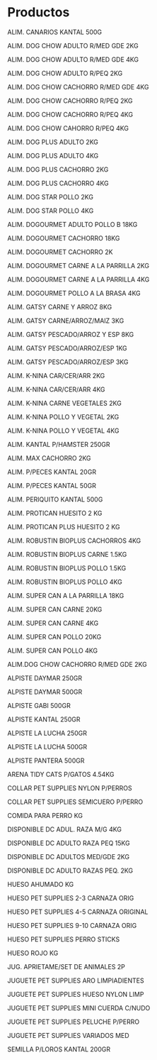# Productos
ALIM. CANARIOS KANTAL 500G

ALIM. DOG CHOW ADULTO R/MED GDE 2KG

ALIM. DOG CHOW ADULTO R/MED GDE 4KG

ALIM. DOG CHOW ADULTO R/PEQ 2KG

ALIM. DOG CHOW CACHORRO R/MED GDE 4KG

ALIM. DOG CHOW CACHORRO R/PEQ 2KG

ALIM. DOG CHOW CACHORRO R/PEQ 4KG

ALIM. DOG CHOW CAHORRO R/PEQ 4KG

ALIM. DOG PLUS ADULTO 2KG

ALIM. DOG PLUS ADULTO 4KG

ALIM. DOG PLUS CACHORRO 2KG

ALIM. DOG PLUS CACHORRO 4KG

ALIM. DOG STAR POLLO 2KG

ALIM. DOG STAR POLLO 4KG

ALIM. DOGOURMET ADULTO POLLO B 18KG

ALIM. DOGOURMET CACHORRO 18KG

ALIM. DOGOURMET CACHORRO 2K

ALIM. DOGOURMET CARNE A LA PARRILLA 2KG

ALIM. DOGOURMET CARNE A LA PARRILLA 4KG

ALIM. DOGOURMET POLLO A LA BRASA 4KG

ALIM. GATSY CARNE Y ARROZ 8KG

ALIM. GATSY CARNE/ARROZ/MAIZ 3KG

ALIM. GATSY PESCADO/ARROZ Y ESP 8KG

ALIM. GATSY PESCADO/ARROZ/ESP 1KG

ALIM. GATSY PESCADO/ARROZ/ESP 3KG

ALIM. K-NINA CAR/CER/ARR 2KG

ALIM. K-NINA CAR/CER/ARR 4KG

ALIM. K-NINA CARNE VEGETALES 2KG

ALIM. K-NINA POLLO Y VEGETAL 2KG

ALIM. K-NINA POLLO Y VEGETAL 4KG

ALIM. KANTAL P/HAMSTER 250GR

ALIM. MAX CACHORRO 2KG

ALIM. P/PECES KANTAL 20GR


ALIM. P/PECES KANTAL 50GR

ALIM. PERIQUITO KANTAL 500G

ALIM. PROTICAN HUESITO 2 KG

ALIM. PROTICAN PLUS HUESITO 2 KG

ALIM. ROBUSTIN BIOPLUS CACHORROS 4KG

ALIM. ROBUSTIN BIOPLUS CARNE 1.5KG

ALIM. ROBUSTIN BIOPLUS POLLO 1.5KG


ALIM. ROBUSTIN BIOPLUS POLLO 4KG

ALIM. SUPER CAN  A LA PARRILLA 18KG

ALIM. SUPER CAN CARNE 20KG

ALIM. SUPER CAN CARNE 4KG

ALIM. SUPER CAN POLLO 20KG

ALIM. SUPER CAN POLLO 4KG

ALIM.DOG CHOW CACHORRO R/MED GDE 2KG

ALPISTE DAYMAR 250GR

ALPISTE DAYMAR 500GR

ALPISTE GABI 500GR

ALPISTE KANTAL 250GR

ALPISTE LA LUCHA 250GR

ALPISTE LA LUCHA 500GR

ALPISTE PANTERA 500GR

ARENA TIDY CATS P/GATOS 4.54KG

COLLAR PET SUPPLIES NYLON P/PERROS

COLLAR PET SUPPLIES SEMICUERO P/PERRO

COMIDA PARA PERRO KG

DISPONIBLE DC  ADUL. RAZA M/G 4KG

DISPONIBLE DC  ADULTO RAZA PEQ 15KG

DISPONIBLE DC  ADULTOS MED/GDE 2KG

DISPONIBLE DC ADULTO RAZAS PEQ. 2KG

HUESO AHUMADO KG

HUESO PET SUPPLIES 2-3 CARNAZA ORIG

HUESO PET SUPPLIES 4-5 CARNAZA ORIGINAL

HUESO PET SUPPLIES 9-10 CARNAZA ORIG

HUESO PET SUPPLIES PERRO STICKS

HUESO ROJO KG

JUG. APRIETAME/SET DE ANIMALES 2P

JUGUETE PET SUPPLIES ARO LIMPIADIENTES

JUGUETE PET SUPPLIES HUESO NYLON LIMP

JUGUETE PET SUPPLIES MINI CUERDA C/NUDO

JUGUETE PET SUPPLIES PELUCHE P/PERRO

JUGUETE PET SUPPLIES VARIADOS MED

SEMILLA P/LOROS KANTAL 200GR

